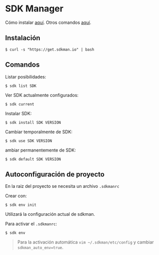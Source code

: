 # SDK Manager

Cómo instalar [aquí](https://sdkman.io/install). Otros comandos [aquí](https://sdkman.io/usage).

## Instalación

```
$ curl -s "https://get.sdkman.io" | bash
```

## Comandos

Listar posibilidades:
```
$ sdk list SDK
```

Ver SDK actualmente configurados:
```
$ sdk current
```

Instalar SDK:
```
$ sdk install SDK VERSION
```

Cambiar temporalmente de SDK:
```
$ sdk use SDK VERSION
```

ambiar permanentemente de SDK:
```
$ sdk default SDK VERSION
```

## Autoconfiguración de proyecto

En la raiz del proyecto se necesita un archivo `.sdkmanrc`

Crear con:
```
$ sdk env init
```

Utilizará la configuración actual de sdkman.

Para activar el `.sdkmanrc`:
```
$ sdk env
```

> Para la activación automática `vim ~/.sdkman/etc/config` y cambiar `sdkman_auto_env=true`.
